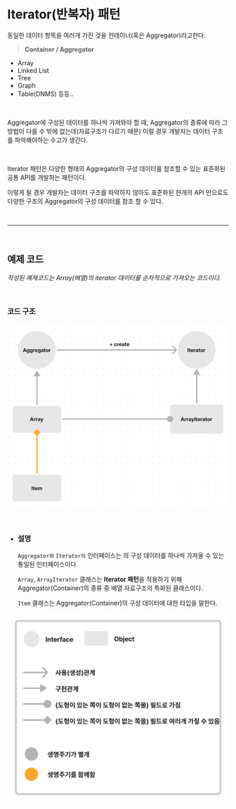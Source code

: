 # **Iterator(반복자) 패턴**

동일한 데이터 항목을 여러개 가진 것을 컨테이너(혹은 Aggregator)라고한다.
>  **Container / Aggregator**
- Array
- Linked List
- Tree
- Graph
- Table(DNMS)
등등..

<br>

Aggregator에 구성된 데이터를 하나씩 가져와야 할 때, Aggregator의 종류에 따라 그 방법이 다를 수 밖에 없는데(자료구조가 다르기 때문) 이럴 경우 개발자는 데이터 구조를 파악해야하는 수고가 생긴다.

<br>

Iterator 패턴은 다양한 형태의 Aggregator의 구성 데이터를 참조할 수 있는 표준화된 공통 API를 개발하는 패턴이다.

이렇게 될 경우 개발자는 데이터 구조를 파악하지 않아도 표준화된 한개의 API 만으로도 다양한 구조의 Aggregator의 구성 데이터를 참조 할 수 있다. 


<br><hr><br>

## **예제 코드**
*작성된 예제코드는 Array(배열)의 iterator 데이터를 순차적으로 가져오는 코드이다.*

<br>

### **코드 구조**
![IteratorPattern.png](/img/IteratorPattern.png)

<br>

- ### **설명** 

    `Aggregator와` `Iterator의` 인터페이스는 의 구성 데이터를 하나씩 가져올 수 있는 통일된 인터페이스이다.

    `Array`, `ArrayIterator` 클래스는 **Iterator 패턴**을 적용하기 위해 Aggregator(Container)의 종류 중 배열 자료구조의 특화된 클래스이다.

    `Item` 클래스는 Aggregator(Container)의 구성 데이터에 대한 타입을 말한다.


![diagram-explain.png](/img/diagram-explain.png)